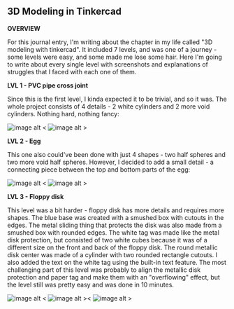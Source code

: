 ## 3D Modeling in Tinkercad

**OVERVIEW**

For this journal entry, I'm writing about the chapter in my life called "3D modeling with tinkercad". It included 7 levels, and was one of a journey - some levels were easy, and some made me lose some hair. Here I'm going to write about every single level with screenshots and explanations of struggles that I faced with each one of them.

**LVL 1 - PVC pipe cross joint**

Since this is the first level, I kinda expected it to be trivial, and so it was. The whole project consists of 4 details - 2 white cylinders and 2 more void cylinders. Nothing hard, nothing fancy:

![image alt <](https://github.com/user-attachments/assets/3e787648-6836-4fb3-ba5b-0f6d8a87f10b)
![image alt >](https://github.com/user-attachments/assets/d09a2aac-9354-42e5-b1a0-c85ef06ac0c1)

**LVL 2 - Egg**

This one also could've been done with just 4 shapes - two half spheres and two more void half spheres. However, I decided to add a small detail - a connecting piece between the top and bottom parts of the egg:

![image alt <](https://github.com/user-attachments/assets/379af95d-aca5-43ef-b86c-3ae696272264)
![image alt >](https://github.com/user-attachments/assets/6781066a-62c9-4612-b001-42f73d29eff8)

**LVL 3 - Floppy disk**

This level was a bit harder - floppy disk has more details and requires more shapes. The blue base was created with a smushed box with cutouts in the edges. The metal sliding thing that protects the disk was also made from a smushed box with rounded edges. The white tag was made like the metal disk protection, but consisted of two white cubes because it was of a different size on the front and back of the floppy disk. The round metallic disk center was made of a cylinder with two rounded rectangle cutouts. I also added the text on the white tag using the built-in text feature. The most challenging part of this level was probably to align the metallic disk protection and paper tag and make them with an "overflowing" effect, but the level still was pretty easy and was done in 10 minutes.

![image alt <](https://github.com/user-attachments/assets/2ab934cc-3a58-4b2d-8c24-de10841f727b)
![image alt ><](https://github.com/user-attachments/assets/fdcbaccf-23ae-4b4d-a301-d7780b5241bc)
![image alt >](https://github.com/user-attachments/assets/591e3c88-d6fa-484d-9db5-9fabba51479a)



